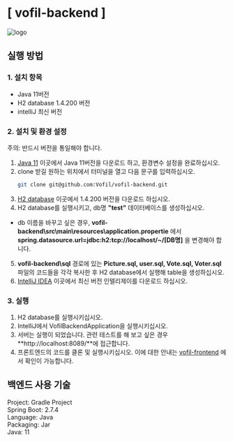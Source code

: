 # [ vofil-backend ]

![logo](./src/assets/logo_small.jpg)

## 실행 방법
### 1. 설치 항목
+ Java 11버전
+ H2 database 1.4.200 버전
+ intelliJ 최신 버전

### 2. 설치 및 환경 설정
주의: 반드시 버전을 통일해야 합니다.   
1. [Java 11](https://jdk.java.net/java-se-ri/11) 이곳에서 Java 11버전을 다운로드 하고, 환경변수 설정을 완료하십시오.
2. clone 받길 원하는 위치에서 터미널을 열고 다음 문구를 입력하십시오.
    ```bash
    git clone git@github.com:Vofil/vofil-backend.git
    ```
3. [H2 database](https://www.h2database.com/html/download-archive.html) 이곳에서 1.4.200 버전을 다운로드 하십시오.
4. H2 database를 실행시키고, db명 **"test"** 데이터베이스를 생성하십시오.  
+ db 이름을 바꾸고 싶은 경우, **vofil-backend\src\main\resources\application.propertie** 에서 **spring.datasource.url=jdbc:h2:tcp://localhost/~/[DB명]** 을 변경해야 합니다.
5. **vofil-backend\sql** 경로에 있는 **Picture.sql, user.sql, Vote.sql, Voter.sql** 파일의 코드들을 각각 복사한 후 H2 database에서 실행해 table을 생성하십시오.
6. [IntelliJ IDEA](https://www.jetbrains.com/idea/) 이곳에서 최신 버전 인텔리제이를 다운로드 하십시오.

### 3. 실행
1. H2 database를 실행시키십시오.
2. IntelliJ에서 VofilBackendApplication을 실행시키십시오.
3. 서버는 실행이 되었습니다. 관련 테스트를 해 보고 싶은 경우 **http://localhost:8089/**에 접근합니다.
4. 프론트엔드의 코드를 클론 및 실행시키십시오. 이에 대한 안내는 [vofil-frontend](https://github.com/Vofil/vofil-frontend#readme) 에서 확인이 가능합니다.

## 백엔드 사용 기술
Project: Gradle Project   
Spring Boot: 2.7.4   
Language: Java   
Packaging: Jar   
Java: 11   



